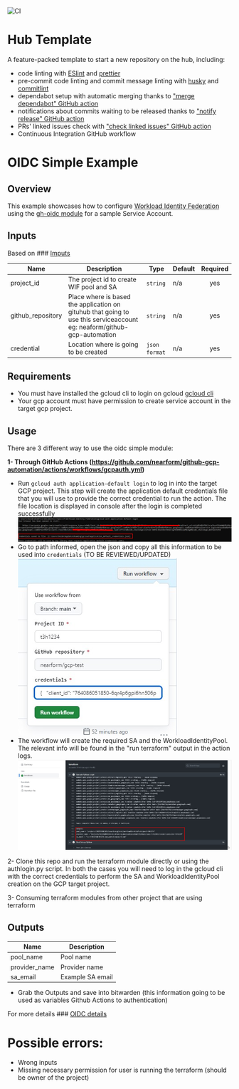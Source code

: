 ![CI](https://github.com/nearform/hub-template/actions/workflows/ci.yml/badge.svg?event=push)

# Hub Template

A feature-packed template to start a new repository on the hub, including:

- code linting with [ESlint](https://eslint.org) and [prettier](https://prettier.io)
- pre-commit code linting and commit message linting with [husky](https://www.npmjs.com/package/husky) and [commitlint](https://commitlint.js.org/)
- dependabot setup with automatic merging thanks to ["merge dependabot" GitHub action](https://github.com/fastify/github-action-merge-dependabot)
- notifications about commits waiting to be released thanks to ["notify release" GitHub action](https://github.com/nearform/github-action-notify-release)
- PRs' linked issues check with ["check linked issues" GitHub action](https://github.com/nearform/github-action-check-linked-issues)
- Continuous Integration GitHub workflow


# OIDC Simple Example

## Overview

This example showcases how to configure [Workload Identity Federation](https://cloud.google.com/iam/docs/workload-identity-federation) using the [gh-oidc module](modules/gh-oidc/README.md) for a sample Service Account.

<!-- BEGINNING OF PRE-COMMIT-TERRAFORM DOCS HOOK -->
## Inputs
Based on ### [Imputs](oidc-simple/variables.tf) 

| Name | Description | Type | Default | Required |
|------|-------------|------|---------|:--------:|
| project\_id | The project id to create WIF pool and  SA | `string` | n/a | yes |
| github\_repository | Place where is based the application on gituhub that going to use this serviceaccount eg: neaform/github-gcp-automation | `string` | n/a | yes |
| credential | Location where is going to be created | `json format` | n/a | yes |

 <!-- END OF PRE-COMMIT-TERRAFORM DOCS HOOK -->

## Requirements
- You must have installed the gcloud cli to login on gcloud [gcloud cli](https://cloud.google.com/sdk/docs/instal)
- Your gcp account must have permission to create service account in the target gcp project.

## Usage

There are 3 different way to use the oidc simple module:

**1- Through GitHub Actions (https://github.com/nearform/github-gcp-automation/actions/workflows/gcpauth.yml)**
- Run `gcloud auth application-default login` to log in into the target GCP project. This step will create the application default credentials file
  that you will use to provide the correct credential to run the action. The file location is displayed in console after the login is completed successfully
  ![Credential local](/imgs/credentials-auth.jpg "Windows example")
- Go to path informed, open the json and copy all this information to be used into `credentials` (TO BE REVIEWED/UPDATED)
    ![Inputs workflow](/imgs/inputs-credential.jpg "Input example")
- The workflow will create the required SA and the WorkloadIdentityPool. The relevant info will be found in the "run terraform" output in the action logs.
    ![Output](/imgs/outputs.jpg "Output example")

2- Clone this repo and run the terraform module directly or using the authlogin.py script. In both the cases you will need to log in the gcloud cli
     with the correct credentials to perform the SA and WorkloadIdentityPool creation on the GCP target project.

3- Consuming terraform modules from other project that are using terraform


## Outputs

| Name | Description |
|------|-------------|
| pool\_name | Pool name |
| provider\_name | Provider name |
| sa\_email | Example SA email |

- Grab the Outputs and save into bitwarden (this information going to be used as variables Github Actions to authentication)

For more details ### [OIDC details](modules/gh-oidc/README.md)


# Possible errors:
- Wrong inputs
- Missing necessary permission for user is running the terraform (should be owner of the project)


